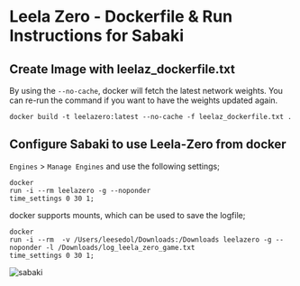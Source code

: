 # Leela Zero - Dockerfile & Run Instructions for Sabaki

## Create Image with leelaz_dockerfile.txt

By using the `--no-cache`, docker will fetch the latest network weights. You can re-run the command if you want to have the weights updated again.

```
docker build -t leelazero:latest --no-cache -f leelaz_dockerfile.txt .
```

## Configure Sabaki to use Leela-Zero from docker

`Engines` > `Manage Engines` and use the following settings; 

```
docker
run -i --rm leelazero -g --noponder
time_settings 0 30 1;
```

docker supports mounts, which can be used to save the logfile;

```
docker
run -i --rm  -v /Users/leesedol/Downloads:/Downloads leelazero -g --noponder -l /Downloads/log_leela_zero_game.txt
time_settings 0 30 1;
```

![sabaki](images/Screen%20Shot%202018-03-25%20at%2022.27.47.png "Sabaki")
